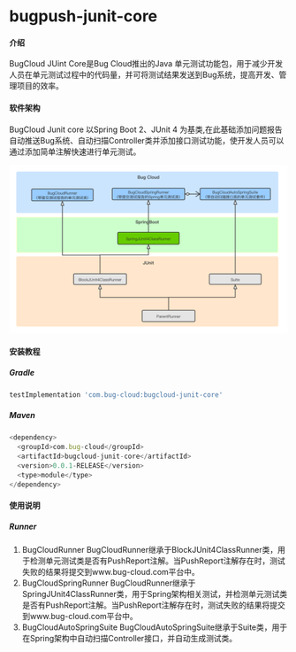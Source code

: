 # bugpush-junit-core

#### 介绍
BugCloud JUint Core是Bug Cloud推出的Java 单元测试功能包，用于减少开发人员在单元测试过程中的代码量，并可将测试结果发送到Bug系统，提高开发、管理项目的效率。

#### 软件架构
BugCloud Junit core  以Spring Boot 2、JUnit 4 为基类,在此基础添加问题报告自动推送Bug系统、自动扫描Controller类并添加接口测试功能，使开发人员可以通过添加简单注解快速进行单元测试。

![image](https://github.com/qingyunzhiwu/bugcloud-junit-core/blob/master/src/main/resources/static/images/readme-framework.png)

#### 安装教程
##### Gradle
```javascript
testImplementation 'com.bug-cloud:bugcloud-junit-core'
```

##### Maven

```javascript
<dependency>
  <groupId>com.bug-cloud</groupId>
  <artifactId>bugcloud-junit-core</artifactId>
  <version>0.0.1-RELEASE</version>
  <type>module</type>
</dependency>
```

#### 使用说明

##### Runner
1.  BugCloudRunner
BugCloudRunner继承于BlockJUnit4ClassRunner类，用于检测单元测试类是否有PushReport注解。当PushReport注解存在时，测试失败的结果将提交到www.bug-cloud.com平台中。
2.  BugCloudSpringRunner
BugCloudRunner继承于SpringJUnit4ClassRunner类，用于Spring架构相关测试，并检测单元测试类是否有PushReport注解。当PushReport注解存在时，测试失败的结果将提交到www.bug-cloud.com平台中。
3.  BugCloudAutoSpringSuite
BugCloudAutoSpringSuite继承于Suite类，用于在Spring架构中自动扫描Controller接口，并自动生成测试类。

